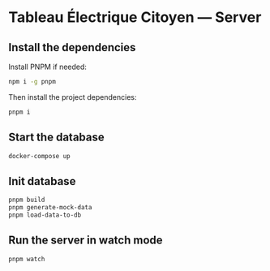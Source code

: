# Tableau Électrique Citoyen — Server

## Install the dependencies

Install PNPM if needed:

```bash
npm i -g pnpm
```

Then install the project dependencies:

```bash
pnpm i
```

## Start the database

```bash
docker-compose up
```

## Init database

```bash
pnpm build
pnpm generate-mock-data
pnpm load-data-to-db
```

## Run the server in watch mode

```bash
pnpm watch
```

